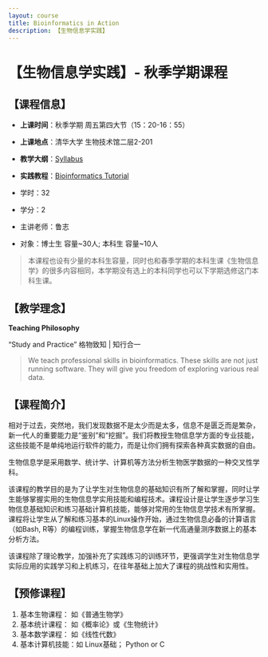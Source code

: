 ```yaml
---
layout: course
title: Bioinformatics in Action
description: 【生物信息学实践】
---
```


# 【生物信息学实践】- 秋季学期课程

## 【课程信息】


* **上课时间**：秋季学期 周五第四大节（15：20-16：55）
* **上课地点**：清华大学 生物技术馆二层2-201
* **教学大纲**：[Syllabus](https://courses.ncRNAlab.org/bioinfo2-syllabus)
* **实践教程**：[Bioinformatics Tutorial](https://book.ncrnalab.org)

* 学时：32
* 学分：2
* 主讲老师：鲁志
* 对象：博士生 容量\~30人; 本科生 容量\~10人

> 本课程也设有少量的本科生容量，同时也和春季学期的本科生课《生物信息学》的很多内容相同，本学期没有选上的本科同学也可以下学期选修这门本科生课。




##  【教学理念】

**Teaching Philosophy**

“Study and Practice”  格物致知 \| 知行合一

> We teach professional skills in bioinformatics. These skills are not just running software. They will give you freedom of exploring various real data.




## 【课程简介】

相对于过去，突然地，我们发现数据不是太少而是太多，信息不是匮乏而是繁杂，新一代人的重要能力是“鉴别”和“挖掘”。我们将教授生物信息学方面的专业技能， 这些技能不是单纯地运行软件的能力，而是让你们拥有探索各种真实数据的自由。

生物信息学是采用数学、统计学、计算机等方法分析生物医学数据的一种交叉性学科。

该课程的教学目的是为了让学生对生物信息的基础知识有所了解和掌握，同时让学生能够掌握实用的生物信息学实用技能和编程技术。课程设计是让学生逐步学习生物信息基础知识和练习基础计算机技能，能够对常用的生物信息学技术有所掌握。课程将让学生从了解和练习基本的Linux操作开始，通过生物信息必备的计算语言（如Bash, R等）的编程训练，掌握生物信息学在新一代高通量测序数据上的基本分析方法。

该课程除了理论教学，加强补充了实践练习的训练环节，更强调学生对生物信息学实际应用的实践学习和上机练习，在往年基础上加大了课程的挑战性和实用性。



## 【预修课程】

1. 基本生物课程： 如《普通生物学》
2. 基本统计课程： 如《概率论》或《生物统计》
3. 基本数学课程： 如《线性代数》
4. 基本计算机技能：如 Linux基础；  Python or C


